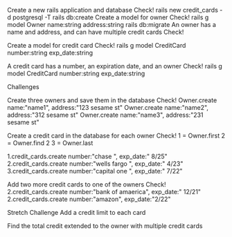 Create a new rails application and database
Check!
rails new credit_cards -d postgresql -T
rails db:create
Create a model for owner
Check!
rails g model Owner name:string address:string
rails db:migrate
An owner has a name and address, and can have multiple credit cards
Check!


Create a model for credit card
Check!
rails g model CreditCard number:string exp_date:string

A credit card has a number, an expiration date, and an owner
Check!
rails g model CreditCard number:string exp_date:string

Challenges

Create three owners and save them in the database
Check!
Owner.create name:"name1", address:"123 sesame st"
Owner.create name:"name2", address:"312 sesame st"
Owner.create name:"name3", address:"231 sesame st"

Create a credit card in the database for each owner
Check!
1 = Owner.first
2 = Owner.find 2
3 = Owner.last

1.credit_cards.create number:"chase ", exp_date:" 8/25"
2.credit_cards.create number:"wells fargo ", exp_date:" 4/23"
3.credit_cards.create number:"capital one ", exp_date:" 7/22"

Add two more credit cards to one of the owners
Check!
2.credit_cards.create number:"bank of amaerica", exp_date:" 12/21"
2.credit_cards.create number:"amazon", exp_date:"2/22"

Stretch Challenge
Add a credit limit to each card


Find the total credit extended to the owner with multiple credit cards
